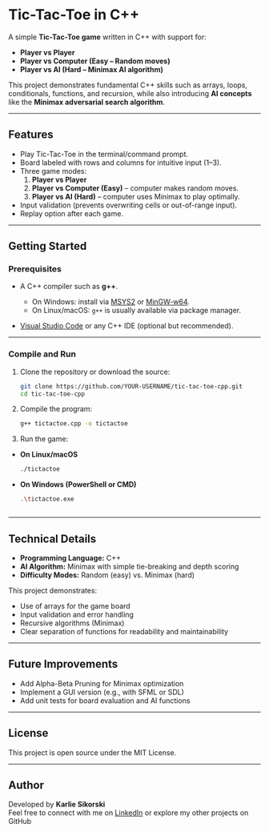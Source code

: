 # Tic-Tac-Toe in C++

A simple **Tic-Tac-Toe game** written in C++ with support for:

- **Player vs Player**
- **Player vs Computer (Easy – Random moves)**
- **Player vs AI (Hard – Minimax AI algorithm)**

This project demonstrates fundamental C++ skills such as arrays, loops, conditionals, functions, and recursion, while also introducing **AI concepts** like the **Minimax adversarial search algorithm**.

---

## Features

- Play Tic-Tac-Toe in the terminal/command prompt.
- Board labeled with rows and columns for intuitive input (1–3).
- Three game modes:
  1. **Player vs Player**
  2. **Player vs Computer (Easy)** – computer makes random moves.
  3. **Player vs AI (Hard)** – computer uses Minimax to play optimally.
- Input validation (prevents overwriting cells or out-of-range input).
- Replay option after each game.

---

## Getting Started

### Prerequisites

- A C++ compiler such as **g++**.
  - On Windows: install via [MSYS2](https://www.msys2.org/) or [MinGW-w64](http://mingw-w64.org/).
  - On Linux/macOS: `g++` is usually available via package manager.

- [Visual Studio Code](https://code.visualstudio.com/) or any C++ IDE (optional but recommended).

---

### Compile and Run

1. Clone the repository or download the source:
   ```bash
   git clone https://github.com/YOUR-USERNAME/tic-tac-toe-cpp.git
   cd tic-tac-toe-cpp
   
2. Compile the program:
     ```bash
     g++ tictactoe.cpp -o tictactoe

3. Run the game:
- **On Linux/macOS**
    ```bash
    ./tictactoe
- **On Windows (PowerShell or CMD)**
    ```bash
    .\tictactoe.exe



---

## Technical Details

- **Programming Language:** C++  
- **AI Algorithm:** Minimax with simple tie-breaking and depth scoring  
- **Difficulty Modes:** Random (easy) vs. Minimax (hard)

This project demonstrates:

- Use of arrays for the game board  
- Input validation and error handling  
- Recursive algorithms (Minimax)  
- Clear separation of functions for readability and maintainability  

---

## Future Improvements

- Add Alpha-Beta Pruning for Minimax optimization  
- Implement a GUI version (e.g., with SFML or SDL)  
- Add unit tests for board evaluation and AI functions  

---

## License

This project is open source under the MIT License.

---

## Author

Developed by **Karlie Sikorski**  
Feel free to connect with me on [LinkedIn]([https://www.linkedin.com/in/k-sikorski/]) or explore my other projects on GitHub
